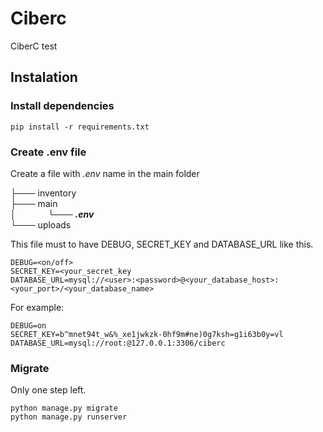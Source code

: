 # Ciberc
 CiberC test

## Instalation

### Install dependencies
```console
pip install -r requirements.txt
```
### Create .env file
Create a file with _.env_ name in the main folder
<br/>

├─── inventory <br/>
├─── main <br/>
│ &nbsp;&nbsp;&nbsp;&nbsp;&nbsp;&nbsp;&nbsp;&nbsp;&nbsp;&nbsp;&nbsp;&nbsp;└─── _**.env**_ <br/>
└─── uploads <br/>

This file must to have DEBUG, SECRET_KEY and DATABASE_URL like this.
```
DEBUG=<on/off>
SECRET_KEY=<your_secret_key
DATABASE_URL=mysql://<user>:<password>@<your_database_host>:<your_port>/<your_database_name>
```
For example:
```
DEBUG=on
SECRET_KEY=b^mnet94t_w&%_xe1jwkzk-0hf9m#ne)0g7ksh=g1i63b0y=vl
DATABASE_URL=mysql://root:@127.0.0.1:3306/ciberc
```
### Migrate
Only one step left.
```console
python manage.py migrate
python manage.py runserver
```

